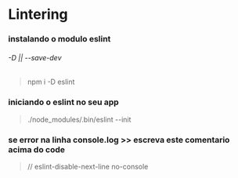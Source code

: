 # Lintering


### instalando o modulo eslint 
###### -D || --save-dev 
> npm i -D eslint

### iniciando o eslint no seu app
> ./node_modules/.bin/eslint --init

### se error na linha console.log >> escreva este comentario acima do code
> // eslint-disable-next-line no-console